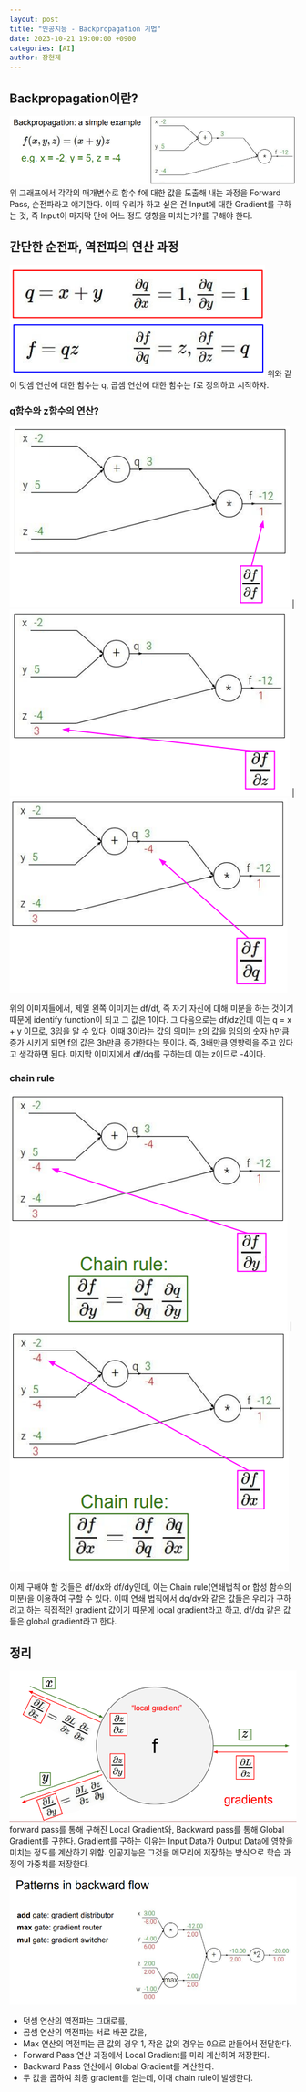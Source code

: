 ```yaml
---
layout: post
title: "인공지능 - Backpropagation 기법"
date: 2023-10-21 19:00:00 +0900
categories: [AI]
author: 장현제
---
```


## Backpropagation이란?
![backpropagation](./assets/img/AI/[ai]graph.png)
위 그래프에서 각각의 매개변수로 함수 f에 대한 값을 도출해 내는 과정을 Forward Pass, 순전파라고 얘기한다. 이때 우리가 하고 싶은 건 Input에 대한 Gradient를 구하는 것, 즉 Input이 마지막 단에 어느 정도 영향을 미치는가?를 구해야 한다.

## 간단한 순전파, 역전파의 연산 과정
![backpropagation](./assets/img/AI/function.png)
위와 같이 덧셈 연산에 대한 함수는 q, 곱셈 연산에 대한 함수는 f로 정의하고 시작하자.

### q함수와 z함수의 연산?
![identify](./assets/img/AI/identify.png) | ![df/dz](./assets/img/AI/dfdz.png) | ![df/dq](./assets/img/AI/dfdq.png)

위의 이미지들에서, 제일 왼쪽 이미지는 df/df, 즉 자기 자신에 대해 미분을 하는 것이기 때문에 identify function이 되고 그 값은 1이다.
그 다음으로는 df/dz인데 이는 q = x + y 이므로, 3임을 알 수 있다.
이때 3이라는 값의 의미는 z의 값을 임의의 숫자 h만큼 증가 시키게 되면 f의 값은 3h만큼 증가한다는 뜻이다. 즉, 3배만큼 영향력을 주고 있다고 생각하면 된다.
마지막 이미지에서 df/dq를 구하는데 이는 z이므로 -4이다.

### chain rule
![df/dy](./assets/img/AI/dfdy.png) | ![df/dx](./assets/img/AI/dfdx.png)

이제 구해야 할 것들은 df/dx와 df/dy인데, 이는 Chain rule(연쇄법칙 or 합성 함수의 미분)을 이용하여 구할 수 있다.
이때 연쇄 법칙에서 dq/dy와 같은 값들은 우리가 구하려고 하는 직접적인 gradient 값이기 때문에 local gradient라고 하고, df/dq 같은 값들은 global gradient라고 한다.

## 정리
![backpropagation](./assets/img/AI/[ai]backward_pass.png)
 forward pass를 통해 구해진 Local Gradient와, Backward pass를 통해 Global Gradient를 구한다.
 Gradient를 구하는 이유는 Input Data가 Output Data에 영향을 미치는 정도를 계산하기 위함.
 인공지능은 그것을 메모리에 저장하는 방식으로 학습 과정의 가중치를 저장한다.

![backpropagation](./assets/img/AI/[ai]flow.png)
 - 덧셈 연산의 역전파는 그대로를,
 - 곱셈 연산의 역전파는 서로 바꾼 값을,
 - Max 연산의 역전파는 큰 값의 경우 1, 작은 값의 경우는 0으로 만들어서 전달한다.
 - Forward Pass 연산 과정에서 Local Gradient를 미리 계산하여 저장한다.
 - Backward Pass 연산에서 Global Gradient를 계산한다.
 - 두 값을 곱하여 최종 gradient를 얻는데, 이때 chain rule이 발생한다.